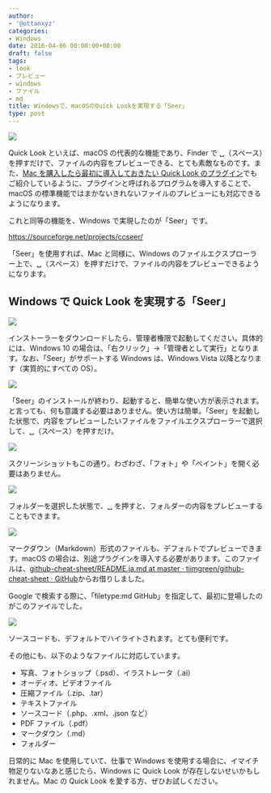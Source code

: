 ```yaml
---
author:
- '@ottanxyz'
categories:
- Windows
date: 2016-04-06 00:00:00+00:00
draft: false
tags:
- look
- プレビュー
- windows
- ファイル
- md
title: Windowsで、macOSのQuick Lookを実現する「Seer」
type: post
---
```


![](160423-571b71955920d-1.png)

Quick Look といえば、macOS の代表的な機能であり、Finder で ␣（スペース）を押すだけで、ファイルの内容をプレビューできる、とても素敵なものです。また、[Mac を購入したら最初に導入しておきたい Quick Look のプラグイン](/posts/2014/09/quick-look-plugin-78/)でもご紹介しているように、プラグインと呼ばれるプログラムを導入することで、macOS の標準機能ではまかないきれないファイルのプレビューにも対応できるようになります。

これと同等の機能を、Windows で実現したのが「Seer」です。

https://sourceforge.net/projects/ccseer/

「Seer」を使用すれば、Mac と同様に、Windows のファイルエクスプローラー上で、␣（スペース）を押すだけで、ファイルの内容をプレビューできるようになります。

## Windows で Quick Look を実現する「Seer」

![](160423-571b7184c673b-1.png)

インストーラーをダウンロードしたら、管理者権限で起動してください。具体的には、Windows 10 の場合は、「右クリック」→「管理者として実行」となります。なお、「Seer」がサポートする Windows は、Windows Vista 以降となります（実質的にすべての OS）。

![](160423-571b7199b85b3-1.png)

「Seer」のインストールが終わり、起動すると、簡単な使い方が表示されます。と言っても、何も意識する必要はありません。使い方は簡単。「Seer」を起動した状態で、内容をプレビューしたいファイルをファイルエクスプローラーで選択して、␣（スペース）を押すだけ。

![](160423-571b71aa262ab-1.png)

スクリーンショットもこの通り。わざわざ、「フォト」や「ペイント」を開く必要はありません。

![](160423-571b71bac7d6f-1.png)

フォルダーを選択した状態で、␣ を押すと、フォルダーの内容をプレビューすることもできます。

![](160423-571b71cae629e-1.png)

マークダウン（Markdown）形式のファイルも、デフォルトでプレビューできます。macOS の場合は、別途プラグインを導入する必要があります。このファイルは、[github-cheat-sheet/README.ja.md at master · tiimgreen/github-cheat-sheet · GitHub](https://github.com/tiimgreen/github-cheat-sheet/blob/master/README.ja.md)からお借りしました。

Google で検索する際に、「filetype:md GitHub」を指定して、最初に登場したのがこのファイルでした。

![](160423-571b71e0a1a0f-1.png)

ソースコードも、デフォルトでハイライトされます。とても便利です。

その他にも、以下のようなファイルに対応しています。

- 写真、フォトショップ（.psd）、イラストレータ（.ai）
- オーディオ、ビデオファイル
- 圧縮ファイル（.zip、.tar）
- テキストファイル
- ソースコード（.php、.xml、.json など）
- PDF ファイル（.pdf）
- マークダウン（.md）
- フォルダー

日常的に Mac を使用していて、仕事で Windows を使用する場合に、イマイチ物足りないなあと感じたら、Windows に Quick Look が存在しないせいかもしれません。Mac の Quick Look を愛する方、ぜひお試しください。